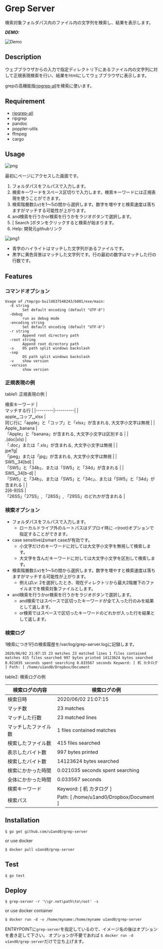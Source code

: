 # Grep Server
検索対象フォルダパス内のファイル内の文字列を検索し、結果を表示します。

***DEMO:***

![Demo](https://github.com/u1and0/grep-server/blob/u1and0-patch-2/Peek%202020-06-07%2023-23.gif)

## Description
ウェブブラウザからの入力で指定ディレクトリ下にあるファイル内の文字列に対して正規表現検索を行い、結果をhtmlにしてウェブブラウザに表示します。

grepの高機能版[ripgrep-all](https://github.com/phiresky/ripgrep-all)を検索に使います。


## Requirement
* [ripgrep-all](https://github.com/phiresky/ripgrep-all)
* ripgrep
* pandoc
* poppler-utils
* ffmpeg
* cargo

## Usage

![png](https://github.com/u1and0/grep-server/blob/u1and0-patch-1/Screenshot%20from%202020-05-27%2009-25-04.png)

最初にページにアクセスした画面です。

1. フォルダパスをフルパスで入力します。
2. 検索キーワードをスペース区切りで入力します。検索キーワードには正規表現を使うことができます。
3. 検索階層数(Lv)を1〜5の間から選択します。数字を増やすと検索速度は落ちますがマッチする可能性が上がります。
4. and検索を行うかor検索を行うかをラジオボタンで選択します。
5. [ Search ]ボタンをクリックすると検索が始まります。
6. Help: 開発元githubリンク

![png1](https://github.com/u1and0/grep-server/blob/u1and0-patch-1/Screenshot%20from%202020-05-27%2010-12-46.png)

* 青字のハイライトはマッチした文字列があるファイルです。
* 黒字に黄色背景はマッチした文字列です。行の最初の数字はマッチした行の行数です。


## Features

### コマンドオプション

```grep-server -h
Usage of /tmp/go-build837548243/b001/exe/main:
  -E string
        Set default encoding (default "UTF-8")
  -debug
        run as debug mode
  -encoding string
        Set default encoding (default "UTF-8")
  -r string
        Append root directory path
  -root string
        Append root directory path
  -s    OS path split windows backslash
  -sep
        OS path split windows backslash
  -v    show version
  -version
        show version
```

### 正規表現の例

table1: 正規表現の例
|<div align='left'> 検索キーワード   |<div align='left'>  マッチする行     |
|---------|----------|
|<div align='left'>   apple␣コップ␣xlsx    |<div align='left'>   同じ行に「apple」と「コップ」と「xlsx」が含まれる, 大文字小文字は無視    |
|<div align='left'>   Apple␣banana |<div align='left'>   「Apple」と「banana」が含まれる, 大文字小文字は区別する    |
|<div align='left'>   .(doc\|xls)   |<div align='left'>   「.doc」または「.xls」が含まれる, 大文字小文字は無視 |
|<div align='left'>   jpe?g|<div align='left'>「jpeg」または「jpg」が含まれる, 大文字小文字は無視  |
|<div align='left'>   SW5␣34[bd] |<div align='left'> 「SW5」と「34b」、または「SW5」と「34d」が含まれる  |
|<div align='left'>   SW5␣34[b-d]  |<div align='left'> 「SW5」と「34b」、または「SW5」と「34c」、または「SW5」と「34d」が含まれる  |
|<div align='left'>   2[6-9]SS  |<div align='left'> 「26SS」「27SS」, 「28SS」, 「29SS」のどれかが含まれる  |



### 検索オプション
* フォルダパスをフルパスで入力します。
  * ローカルドライブ外のルートパスはデプロイ時に`-r`(root)オプションで指定することができます。
* case sensitiveはsmart caseが有効です。
  * 小文字だけのキーワードに対しては大文字小文字を無視して検索します。
  * 大文字を含んだキーワードに対しては大文字小文字を区別して検索します。
* 検索階層数(Lv)を1〜5の間から選択します。数字を増やすと検索速度は落ちますがマッチする可能性が上がります。
  * 例えばLv: 2を選択したとき、現在ディレクトリから最大2階層下のファイルまでを検索対象ファイルとします。
* and検索を行うかor検索を行うかをラジオボタンで選択します。
  * and検索ではスペースで区切ったキーワードが全て入った行のみを結果として返します。
  * or検索ではスペースで区切ったキーワードのどれかが入った行を結果として返します。

### 検索ログ

1検索につき1行の検索履歴を/var/log/grep-server.logに記録します。

```
2020/06/02 21:07:15 23 matches 23 matched lines 1 files contained matches 415 files searched 997 bytes printed 14123624 bytes searched 0.021035 seconds spent searching 0.033567 seconds Keyword: [ 机 カタログ                          ] Path: [ /home/u1and0/Dropbox/Document
```

table2: 検索ログの例

|   検索ログの内容      |    検索ログの例                                   |
|-----------------------|---------------------------------------------------|
| 検索日時              |    2020/06/02 21:07:15                            |
| マッチ数              |    23 matches                                     |
| マッチした行数        |    23 matched lines                               |
| マッチしたファイル数  |    1 files contained matches                      |
| 検索したファイル数    |    415 files searched                             |
| 表示したバイト数      |    997 bytes printed                              |
| 検索したバイト数      |    14123624 bytes searched                        |
| 検索にかかった時間    |    0.021035 seconds spent searching               |
| 全体にかかった時間    |    0.033567 seconds                               |
| 検索キーワード        |    Keyword: [ 机 カタログ                  ]      |
| 検索パス              |    Path: [    /home/u1and0/Dropbox/Document   ]   |


## Installation

```
$ go get github.com/u1and0/grep-server
```

or use docker

```
$ docker pull u1and0/grep-server
```


## Test

```
$ go test
```


## Deploy

```
$ grep-server -r '\\gr.net\path\to\root' -s
```

or use docker container

```
$ docker run -d -v /home/myname:/home/myname u1and0/grep-server
```

ENTRYPOINTに`grep-server`を指定しているので、イメージ名の後はオプションを書き足して下さい。
オプションが不要であれば `$ docker run -d u1and0/grep-server`だけで立ち上げます。
